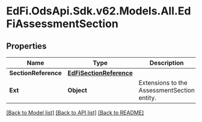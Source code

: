 # EdFi.OdsApi.Sdk.v62.Models.All.EdFiAssessmentSection

## Properties

Name | Type | Description | Notes
------------ | ------------- | ------------- | -------------
**SectionReference** | [**EdFiSectionReference**](EdFiSectionReference.md) |  | 
**Ext** | **Object** | Extensions to the AssessmentSection entity. | [optional] 

[[Back to Model list]](../../README.md#documentation-for-models) [[Back to API list]](../../README.md#documentation-for-api-endpoints) [[Back to README]](../../README.md)

